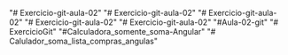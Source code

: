 "# Exercicio-git-aula-02" 
"# Exercicio-git-aula-02" 
"# Exercicio-git-aula-02" 
"# Exercicio-git-aula-02" 
"# Exercicio-git-aula-02" 
"#Aula-02-git" 
"# ExercicioGit" 
"#Calculadora_somente_soma-Angular" 
"# Calulador_soma_lista_compras_angulas" 
